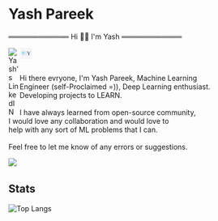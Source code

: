 # Yash Pareek
════════════ Hi 👋👋 I'm Yash ════════════



<a href="https://www.linkedin.com/in/pareek-yash/">
  <img align="left" alt="Yash's LinkedIN" width="22px" src="https://raw.githubusercontent.com/peterthehan/peterthehan/master/assets/linkedin.svg" />
</a>
<a href="https://www.linkedin.com/in/yash-pareek-29233a194/">
  <img align="left" alt="Yash's Website" width="25px"  src="https://github.com/pareek-yash/pareek-yash/blob/main/assets/Y.svg" />
</a>
</br></br></br>
Hi there evryone, I'm Yash Pareek, Machine Learning</br>
Engineer (self-Proclaimed =)), Deep Learning enthusiast.</br>
Developing projects to LEARN.
</br></br>
I have always learned from open-source community,</br>
I would love any collaboration and would love to</br>
help with any sort of ML problems that I can.
</br></br>
Feel free to let me know of any errors or suggestions.

![](https://visitor-badge.laobi.icu/badge?page_id=yash-pareek)




## Stats
![Top Langs](https://github-readme-stats.vercel.app/api/top-langs/?username=pareek-yash&theme=tokyonight)


[Image Generation with DCGAN]:<https://github.com/pareek-yash/ImageGeneration_with_DCGAN>
[Optical Character Recognition]:<https://github.com/Pareek-Yash/Optical-Character-Recognition-MNIST>
[Sentiment Analysis on Twitter Dataset]:<https://github.com/Pareek-Yash/Sentiment-Analysis-using-Twitter-Dataset>
[Neural Style Transfer]:<https://github.com/Pareek-Yash/Style-Transfer-with-Tensorflow>
[Portfolio Website]:<https://pareek-yash.github.io/>
